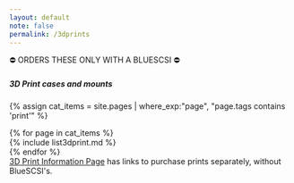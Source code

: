 ```yaml
---
layout: default
note: false
permalink: /3dprints
---
```

<div class="container">
<div class="row" markdown="1">
&#9940; ORDERS THESE ONLY WITH A BLUESCSI &#9940;

##### 3D Print cases and mounts

{% assign cat_items = site.pages |  where_exp:"page", "page.tags contains 'print'" %}
</div>
</div>
<div class="container">
<div class="row">
	{% for page in cat_items %}
<div class="col-md-4" markdown="1">
{% include list3dprint.md %}
</div>
	  {% endfor %}
</div>
<a href="/print">3D Print Information Page</a> has links to purchase prints separately, without BlueSCSI's.
</div>